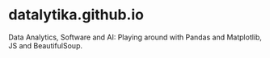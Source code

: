 # datalytika.github.io
Data Analytics, Software and AI: Playing around with Pandas and Matplotlib, JS and BeautifulSoup.
